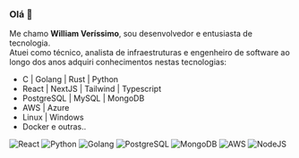 ### Olá 👋

Me chamo **William Veríssimo**, sou desenvolvedor e entusiasta de tecnologia. <br> Atuei como técnico, analista de infraestruturas e engenheiro de software ao longo dos anos adquiri conhecimentos nestas tecnologias:<br>

 - C | Golang | Rust | Python
 - React | NextJS | Tailwind | Typescript
 - PostgreSQL | MySQL | MongoDB
 - AWS | Azure
 - Linux | Windows
 - Docker e outras.. <br>

 ![React](https://img.shields.io/badge/React-20232A?style=for-the-badge&logo=react&logoColor=61DAFB) 
  ![Python](https://img.shields.io/badge/python-3670A0?style=for-the-badge&logo=python&logoColor=ffdd54) 
   ![Golang](https://img.shields.io/badge/Go-00ADD8?style=for-the-badge&logo=go&logoColor=white)
    ![PostgreSQL](https://img.shields.io/badge/PostgreSQL-000?style=for-the-badge&logo=postgresql) 
     ![MongoDB](https://img.shields.io/badge/MongoDB-%234ea94b.svg?style=for-the-badge&logo=mongodb&logoColor=white) 
      ![AWS](https://img.shields.io/badge/AWS-000.svg?style=for-the-badge&logo=amazon-aws&logoColor=white) 
         ![NodeJS](https://img.shields.io/badge/node.js-6DA55F?style=for-the-badge&logo=node.js&logoColor=white) 

